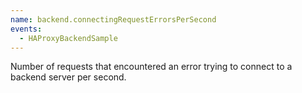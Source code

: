 ```yaml
---
name: backend.connectingRequestErrorsPerSecond
events:
  - HAProxyBackendSample
---
```


Number of requests that encountered an error trying to connect to a backend server per second.